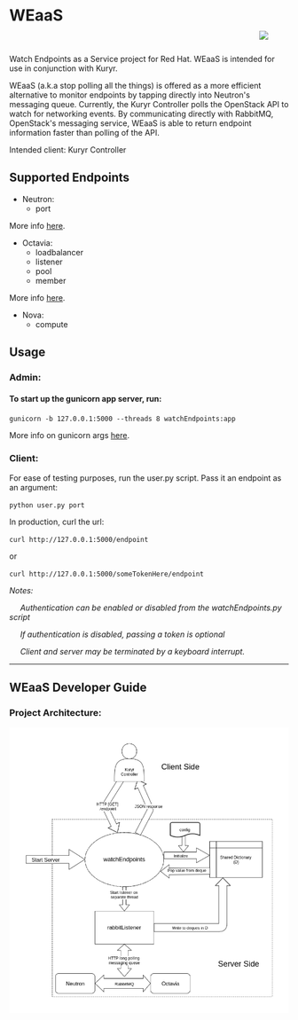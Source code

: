# WEaaS &nbsp;&nbsp;&nbsp;&nbsp;&nbsp;&nbsp;&nbsp;&nbsp;&nbsp;&nbsp;&nbsp;&nbsp;&nbsp;&nbsp;&nbsp;&nbsp;&nbsp;&nbsp;&nbsp;&nbsp;&nbsp;&nbsp;&nbsp;&nbsp;&nbsp;&nbsp;&nbsp;&nbsp;&nbsp;&nbsp;&nbsp;&nbsp;&nbsp;&nbsp;&nbsp;&nbsp;&nbsp;&nbsp;&nbsp;&nbsp;&nbsp;&nbsp;&nbsp;&nbsp;&nbsp;&nbsp;&nbsp;&nbsp;&nbsp;&nbsp;&nbsp;&nbsp;&nbsp;&nbsp;&nbsp;&nbsp;&nbsp;&nbsp;&nbsp;&nbsp;&nbsp;&nbsp;&nbsp;&nbsp;&nbsp;&nbsp;&nbsp; <img src="https://u.imageresize.org/v2/44defaa8-3bc5-475f-b210-9239ae35b4fc.png" width="150" />

Watch Endpoints as a Service project for Red Hat. WEaaS is intended for use in conjunction with Kuryr.

WEaaS (a.k.a stop polling all the things) is offered as a more efficient alternative to monitor endpoints by tapping directly into Neutron's messaging queue. Currently, the Kuryr Controller polls the OpenStack API to watch for networking events. 
By communicating directly with RabbitMQ, OpenStack's messaging service, WEaaS is able to return endpoint information faster than polling of the API.

Intended client: Kuryr Controller

## Supported Endpoints
* Neutron:
  * port

More info [here](https://docs.openstack.org/python-openstackclient/pike/cli/command-objects/port.html).

* Octavia:
  * loadbalancer
  * listener
  * pool
  * member

More info [here](https://docs.openstack.org/python-octaviaclient/latest/cli/index.html#loadbalancer).

* Nova:
  * compute


## Usage

### Admin: 
#### To start up the gunicorn app server, run:
`gunicorn -b 127.0.0.1:5000 --threads 8 watchEndpoints:app`

More info on gunicorn args [here](http://docs.gunicorn.org/en/stable/settings.html).

### Client:
For ease of testing purposes, 
run the user.py script. Pass it an endpoint as an argument:

`python user.py port`

In production,
curl the url:

`curl http://127.0.0.1:5000/endpoint`

or

`curl http://127.0.0.1:5000/someTokenHere/endpoint`

_Notes:_

&nbsp;&nbsp;&nbsp;&nbsp; _Authentication can be enabled or disabled from the watchEndpoints.py script_

&nbsp;&nbsp;&nbsp;&nbsp; _If authentication is disabled, passing a token is optional_

&nbsp;&nbsp;&nbsp;&nbsp; _Client and server may be terminated by a keyboard interrupt._

***

## WEaaS Developer Guide

### Project Architecture:
<p align="center"><img src="https://github.com/erj826/WEaaS/blob/master/resources/Architecture.png" width="560" align="middle"/></p>
